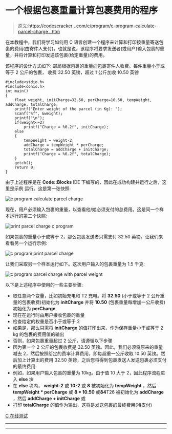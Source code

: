 # 一个根据包裹重量计算包裹费用的程序

> 原文:[https://codescracker . com/c/program/c-program-calculate-parcel-charge . htm](https://codescracker.com/c/program/c-program-calculate-parcel-charge.htm)

在本教程中，我们将学习如何用 C 语言创建一个程序来计算和打印按重量寄送包裹的费用(由寄件人支付)。也就是说，该程序将要求发送者(或用户)输入包裹的重量，并将计算和打印发送该包裹(给定重量)的费用。

该程序的设计方式如下:
邮局根据包裹的重量向包裹寄件人收费。每件重量小于或等于 2 公斤的包裹， 收费 32.50 英镑，超过 1 公斤加收 10.50 英镑

```
#include<stdio.h>
#include<conio.h>
int main()
{
    float weight, initCharge=32.50, perCharge=10.50, tempWeight, addCharge, totalCharge;
    printf("Enter weight of the parcel (in Kg): ");
    scanf("%f", &weight);
    printf("\n");
    if(weight<=2)
        printf("Charge = %0.2f", initCharge);
    else
    {
        tempWeight = weight-2;
        addCharge = tempWeight * perCharge;
        totalCharge = addCharge + initCharge;
        printf("Charge = %0.2f", totalCharge);
    }
    getch();
    return 0;
}
```

由于上述程序是在 **Code::Blocks** IDE 下编写的，因此在成功构建并运行之后，这里是示例 运行。这是第一张快照:

![c program calculate parcel charge](../Images/b8d689d3b02a67d87f3074950cfcc15f.png)

现在，用户必须输入包裹的重量，以查看他/她必须支付的总费用。这是同一个样本运行的第二个快照:

![print parcel charge c program](../Images/cd3937c0c6bc64b730ae49238edbe444.png)

如果包裹的重量小于或等于 2，那么包裹发送者只需支付 32.50 英镑。让我们来看看另一个运行示例:

![c program print parcel charge](../Images/b5abf88fd9bd9406849c53071192082d.png)

让我们采取另一个样本运行如下。这次用户输入的包裹重量为 1.5 千克:

![c program parcel charge with parcel weight](../Images/462faa8d45d9793fbf709aa27c462369.png)

以下是上述程序中使用的一些主要步骤:

*   取任意两个变量，比如初始充电和 T2 充电。将 **32.50** (小于或等于 2 公斤重量的包裹收费)初始化为 **initCharge** 并将 **10.50** (包裹重量每增加一公斤收费)初始化为 **perCharge**
*   现在在运行时由用户接收包裹的重量
*   检查给定的权重是否小于或等于 2
*   如果是，那么只需将 **initCharge** 的值打印出来，作为保存重量小于或等于 2 kg 的包裹的费用值的输出
*   否则，如果包裹重量超过 2 公斤，请遵循以下步骤
*   因为第一个 2 公斤的包裹收费是 32.50 英镑。因此，我们必须将原来的重量减去 2，然后按照给定的费率计算费用，即每超重一公斤收取 10.50 英镑。然后加上计算出的费用 32.50 英镑，之后您将得到包裹发送人发送包裹必须支付的最终费用
*   例如，如果用户输入包裹的重量为 10kg。由于值 10 大于 2，因此程序流程进入 **else** 块
*   在 **else** 块内， **weight-2** 或 **10-2** 或 **8** 被初始化为 **tempWeight** ，然后 **tempWeight * perCharge** 或 **8 * 10.50** 或**84**T26 被初始化为 **addCharge** ，然后 **addCharge + initCharge** 或
*   打印 **totalCharge** 的值作为输出，这将是发送包裹的最终费用(待支付)

[C 在线测试](/exam/showtest.php?subid=2)

* * *

* * *
